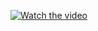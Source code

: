 [![Watch the video](https://github.com/abccastro/Maple-Mapping/assets/113273491/b38633d2-7163-4739-a00c-eec7e1165bf7)](https://www.youtube.com/watch?v=Pb4DYtwmtAo)
